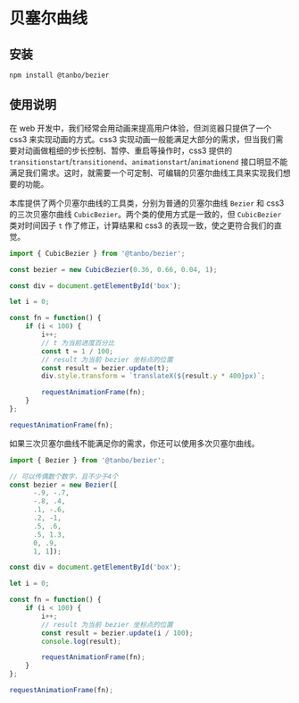 # 贝塞尔曲线

## 安装
```
npm install @tanbo/bezier
```

## 使用说明

在 web 开发中，我们经常会用动画来提高用户体验，但浏览器只提供了一个 css3 来实现动画的方式。css3 实现动画一般能满足大部分的需求，但当我们需要对动画做粗细的步长控制、暂停、重启等操作时，css3 提供的 `transitionstart`/`transitionend`、`animationstart`/`animationend` 接口明显不能满足我们需求。这时，就需要一个可定制、可编辑的贝塞尔曲线工具来实现我们想要的功能。

本库提供了两个贝塞尔曲线的工具类，分别为普通的贝塞尔曲线 `Bezier` 和 css3 的三次贝塞尔曲线 `CubicBezier`。两个类的使用方式是一致的，但 `CubicBezier` 类对时间因子 `t` 作了修正，计算结果和 css3 的表现一致，使之更符合我们的直觉。


```ts
import { CubicBezier } from '@tanbo/bezier';

const bezier = new CubicBezier(0.36, 0.66, 0.04, 1); 

const div = document.getElementById('box');

let i = 0;

const fn = function() {
    if (i < 100) {
        i++;
        // t 为当前进度百分比
        const t = 1 / 100;
        // result 为当前 bezier 坐标点的位置
        const result = bezier.update(t);
        div.style.transform = `translateX(${result.y * 400}px)`;

        requestAnimationFrame(fn);
    }
};

requestAnimationFrame(fn);
```

如果三次贝塞尔曲线不能满足你的需求，你还可以使用多次贝塞尔曲线。

```ts
import { Bezier } from '@tanbo/bezier';

// 可以传偶数个数字，且不少于4个
const bezier = new Bezier([
      -.9, -.7,
      -.8, .4,
      .1, -.6,
      .2, -1,
      .5, .6,
      .5, 1.3,
      0, .9,
      1, 1]); 

const div = document.getElementById('box');

let i = 0;

const fn = function() {
    if (i < 100) {
        i++;
        // result 为当前 bezier 坐标点的位置
        const result = bezier.update(i / 100);
        console.log(result);

        requestAnimationFrame(fn);
    }
};

requestAnimationFrame(fn);
```
